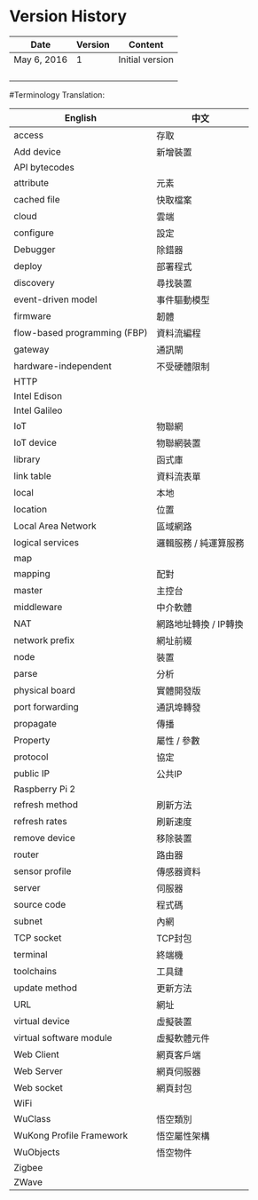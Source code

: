# Version History


| Date | Version | Content |
| -- | -- | -- |
| May 6, 2016 | 1 | Initial version |
|  | | |
|  | | |
|  | | |
|  | | |


#Terminology Translation: 
<!--君哲-->    

| English | 中文 |
| -- | -- | 
|access	                        |存取   |  
|Add device                     |新增裝置|  
|API bytecodes    	            |      |
|attribute	                    |元素|    
|cached file	                |快取檔案 |   
|cloud	                        |雲端 |   
|configure	                    |設定 |    
|Debugger	                    |除錯器|     
|deploy	                        |部署程式|      
|discovery	                    |尋找裝置|          
|event-driven model             |事件驅動模型|   
|firmware	                    |韌體|   
|flow-based programming (FBP)	|資料流編程|   
|gateway	                    |通訊閘 |  
|hardware-independent	        |不受硬體限制 |  
|HTTP	                        |      |  
|Intel Edison	                |      |
|Intel Galileo	                |      |
|IoT	                        |物聯網   |
|IoT device	                    |物聯網裝置|   
|library	                    |函式庫   |
|link table	                    |資料流表單|  
|local	                        |本地 |  
|location	                    |位置 |  
|Local Area Network	            |區域網路  | 
|logical services	            |邏輯服務 / 純運算服務 |  
|map	                        |       |
|mapping	                    |配對|    
|master	                        |主控台|   
|middleware	                    |中介軟體|   
|NAT	                        |網路地址轉換 / IP轉換|    
|network prefix	                |網址前綴|    
|node	                        |裝置|   
|parse	                        |分析|   
|physical board	                |實體開發版|   
|port forwarding	            |通訊埠轉發|   
|propagate	                    |傳播|    
|Property	                    |屬性 / 參數  | 
|protocol	                    |協定 |   
|public IP	                    |公共IP|    
|Raspberry Pi 2	                |     |
|refresh method	                |刷新方法|    
|refresh rates	                |刷新速度 |    
|remove device	                |移除裝置|    
|router	                        |路由器 |  
|sensor profile	                |傳感器資料|    
|server	                        |伺服器 |  
|source code	                |程式碼 |  
|subnet	                        |內網   |
|TCP socket	                    |TCP封包 |  
|terminal	                    |終端機  | 
|toolchains	                    |工具鏈  | 
|update method	                |更新方法 |  
|URL	                        |網址 |  
|virtual device	                |虛擬裝置 |  
|virtual software module	    |虛擬軟體元件 |   
|Web Client	                    |網頁客戶端  |  
|Web Server	                    |網頁伺服器 |    
|Web socket	                    |網頁封包   |
|WiFi	                        |        |
|WuClass	                    |悟空類別  | 
|WuKong Profile Framework	    |悟空屬性架構 |  
|WuObjects	                    |悟空物件|     
|Zigbee	                        |      |
|ZWave	                        |      |





 
